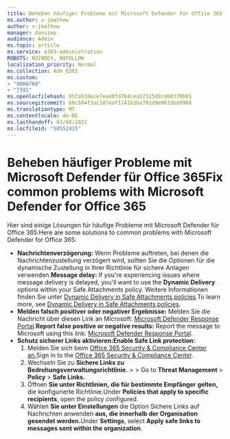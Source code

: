 ```yaml
---
title: Beheben häufiger Probleme mit Microsoft Defender für Office 365
ms.author: v-jmathew
author: v-jmathew
manager: dansimp
audience: Admin
ms.topic: article
ms.service: o365-administration
ROBOTS: NOINDEX, NOFOLLOW
localization_priority: Normal
ms.collection: Adm_O365
ms.custom:
- "9000760"
- "7391"
ms.openlocfilehash: 05fa518ece7ea40fd7b4cea57115d9cd60370b01
ms.sourcegitcommit: 60c504f3ac187eaf1141b3ba701d9e0633bdd968
ms.translationtype: MT
ms.contentlocale: de-DE
ms.lasthandoff: 03/08/2021
ms.locfileid: "50552415"
---
```

# <a name="fix-common-problems-with-microsoft-defender-for-office-365"></a><span data-ttu-id="896de-102">Beheben häufiger Probleme mit Microsoft Defender für Office 365</span><span class="sxs-lookup"><span data-stu-id="896de-102">Fix common problems with Microsoft Defender for Office 365</span></span>

<span data-ttu-id="896de-103">Hier sind einige Lösungen für häufige Probleme mit Microsoft Defender für Office 365:</span><span class="sxs-lookup"><span data-stu-id="896de-103">Here are some solutions to common problems with Microsoft Defender for Office 365:</span></span>

- <span data-ttu-id="896de-104">**Nachrichtenverzögerung:** Wenn Probleme auftreten, bei denen die Nachrichtenzustellung verzögert  wird, sollten Sie die Optionen für die dynamische Zustellung in Ihrer Richtlinie für sichere Anlagen verwenden.</span><span class="sxs-lookup"><span data-stu-id="896de-104">**Message delay:** If you're experiencing issues where message delivery is delayed, you'll want to use the **Dynamic Delivery** options within your Safe Attachments policy.</span></span> <span data-ttu-id="896de-105">Weitere Informationen finden Sie unter [Dynamic Delivery in Safe Attachments policies](https://go.microsoft.com/fwlink/?linkid=2094106).</span><span class="sxs-lookup"><span data-stu-id="896de-105">To learn more, see [Dynamic Delivery in Safe Attachments policies](https://go.microsoft.com/fwlink/?linkid=2094106).</span></span>
- <span data-ttu-id="896de-106">**Melden falsch positiver oder negativer Ergebnisse:** Melden Sie die Nachricht über diesen Link an Microsoft: [Microsoft Defender Response Portal](https://go.microsoft.com/fwlink/?linkid=2092835).</span><span class="sxs-lookup"><span data-stu-id="896de-106">**Report false positive or negative results:** Report the message to Microsoft using this link: [Microsoft Defender Response Portal](https://go.microsoft.com/fwlink/?linkid=2092835).</span></span>
- <span data-ttu-id="896de-107">**Schutz sicherer Links aktivieren:**</span><span class="sxs-lookup"><span data-stu-id="896de-107">**Enable Safe Link protection:**</span></span>
    1. <span data-ttu-id="896de-108">Melden Sie sich beim [Office 365 Security & Compliance Center an.](https://go.microsoft.com/fwlink/p/?linkid=2077143)</span><span class="sxs-lookup"><span data-stu-id="896de-108">Sign in to the [Office 365 Security & Compliance Center](https://go.microsoft.com/fwlink/p/?linkid=2077143).</span></span>
    2. <span data-ttu-id="896de-109">Wechseln Sie zu **Sichere Links zu Bedrohungsverwaltungsrichtlinie.**  >    >  </span><span class="sxs-lookup"><span data-stu-id="896de-109">Go to **Threat Management** > **Policy** > **Safe Links.**</span></span>
    3. <span data-ttu-id="896de-110">Öffnen **Sie unter Richtlinien, die für bestimmte Empfänger gelten,** die konfigurierte Richtlinie.</span><span class="sxs-lookup"><span data-stu-id="896de-110">Under **Policies that apply to specific recipients**, open the policy configured.</span></span>
    4. <span data-ttu-id="896de-111">Wählen **Sie unter Einstellungen** die Option Sichere Links auf Nachrichten anwenden **aus, die innerhalb der Organisation gesendet werden.**</span><span class="sxs-lookup"><span data-stu-id="896de-111">Under **Settings**, select **Apply safe links to messages sent within the organization**.</span></span>
